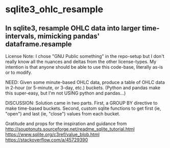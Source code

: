 # sqlite3_ohlc_resample
## In sqlite3, resample OHLC data into larger time-intervals, mimicking pandas' dataframe.resample

License Note: I chose "GNU Public something" in the repo-setup but I don't really know all the nuances and deltas from the other license-types. My intention is that anyone should be able to use this code-base, literally as-is or to modify.

NEED:
Given some minute-based OHLC data, produce a table of OHLC data in 2-hour (or 5-minute, or 3-day, etc.) buckets. (Python and pandas make this super-easy, but I'm not USING python and pandas...)

DISCUSSION:
Solution came in two parts.
  First, a GROUP BY directive to make time-based buckets.
  Second, custom sqlite functions to get first (ie, "open") and last (ie, "close") values from each bucket.

Gratitude and props for the inspiration and guidance from <br>
http://souptonuts.sourceforge.net/readme_sqlite_tutorial.html <br>
https://www.sqlite.org/c3ref/value_blob.html <br>
https://stackoverflow.com/a/45729390 <br>

